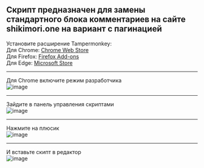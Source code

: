 ## Скрипт предназначен для замены стандартного блока комментариев на сайте shikimori.one на вариант с пагинацией

Установите расширение Tampermonkey:  
Для Chrome: [Chrome Web Store](https://chrome.google.com/webstore/detail/tampermonkey/dhdgffkkebhmkfjojejmpbldmpobfkfo)  
Для Firefox: [Firefox Add-ons](https://addons.mozilla.org/firefox/addon/tampermonkey/)  
Для Edge: [Microsoft Store](https://microsoftedge.microsoft.com/addons/detail/tampermonkey/iikmkjmpaadaobahmlepeloendndfphd)  
___
Для Chrome включите режим разработчика  
![image](https://github.com/user-attachments/assets/c4438ff7-df35-413e-86d8-859382fbbae0)  
___
Зайдите в панель управления скриптами  
![image](https://github.com/user-attachments/assets/b003ae2d-f52d-450a-a530-849a6ebd60e8)  
___
Нажмите на плюсик  
![image](https://github.com/user-attachments/assets/8a28816f-64f0-4bd1-b579-591cd47ca161)  
___
И вставьте скипт в редактор  
![image](https://github.com/user-attachments/assets/738dfcf3-dd49-4287-ba64-6f8d788f1edb)




